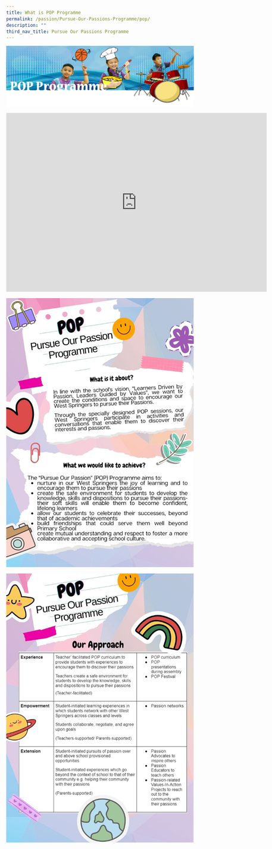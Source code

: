 ```yaml
---
title: What is POP Programme
permalink: /passion/Pursue-Our-Passions-Programme/pop/
description: ""
third_nav_title: Pursue Our Passions Programme
---
```

![](/images/POPbanner.png)

<iframe src="https://player.vimeo.com/video/782846696?h=5b16f27e46&amp;badge=0&amp;autopause=0&amp;player_id=0&amp;app_id=58479" width="700" height="480" frameborder="0" allow="autoplay; fullscreen; picture-in-picture" allowfullscreen title="Passion montage stars 2022_final"></iframe>

![](/images/POP/pop%20programme%201.jpg)

![](/images/POP/pop%20programme%202.jpg)